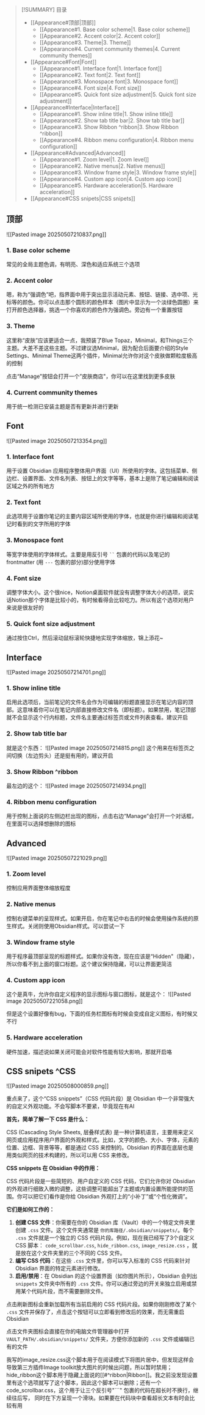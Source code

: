 >[!SUMMARY] 目录
>    - [[Appearance#顶部|顶部]]
>        - [[Appearance#1. Base color scheme|1. Base color scheme]]
>        - [[Appearance#2. Accent color|2. Accent color]]
>        - [[Appearance#3. Theme|3. Theme]]
>        - [[Appearance#4. Current community themes|4. Current community themes]]
>    - [[Appearance#Font|Font]]
>        - [[Appearance#1. Interface font|1. Interface font]]
>        - [[Appearance#2. Text font|2. Text font]]
>        - [[Appearance#3. Monospace font|3. Monospace font]]
>        - [[Appearance#4. Font size|4. Font size]]
>        - [[Appearance#5. Quick font size adjustment|5. Quick font size adjustment]]
>    - [[Appearance#Interface|Interface]]
>        - [[Appearance#1. Show inline title|1. Show inline title]]
>        - [[Appearance#2. Show tab title bar|2. Show tab title bar]]
>        - [[Appearance#3. Show Ribbon ^ribbon|3. Show Ribbon ^ribbon]]
>        - [[Appearance#4. Ribbon menu configuration|4. Ribbon menu configuration]]
>    - [[Appearance#Advanced|Advanced]]
>        - [[Appearance#1. Zoom level|1. Zoom level]]
>        - [[Appearance#2. Native menus|2. Native menus]]
>        - [[Appearance#3. Window frame style|3. Window frame style]]
>        - [[Appearance#4. Custom app icon|4. Custom app icon]]
>        - [[Appearance#5. Hardware acceleration|5. Hardware acceleration]]
>    - [[Appearance#CSS snipets|CSS snipets]]
## 顶部
![[Pasted image 20250507210837.png]]

### 1. Base color scheme

常见的全局主题色调，有明亮、深色和适应系统三个选项

### 2. Accent color

嗯，称为“强调色”吧，指界面中用于突出显示活动元素、按钮、链接、选中项、光标等的颜色。你可以点击那个圆形的颜色样本（图片中显示为一个淡绿色圆圈）来打开颜色选择器，挑选一个你喜欢的颜色作为强调色。旁边有一个重置按钮

### 3. Theme

这里称“皮肤”应该更适合一点，我预装了Blue Topaz，Minimal，和Things三个主题。大差不差这些主题。不过建议选Minimal，因为配合后面要介绍的Style Settings、Minimal Theme这两个插件，Minimal允许你对这个皮肤做颗粒度极高的控制

点击“Manage"按钮会打开一个”皮肤商店"，你可以在这里找到更多皮肤

### 4. Current community themes

用于统一检测已安装主题是否有更新并进行更新

## Font

![[Pasted image 20250507213354.png]]

### 1. Interface font

用于设置 Obsidian 应用程序整体用户界面（UI）所使用的字体。这包括菜单、侧边栏、设置界面、文件名列表、按钮上的文字等等，基本上是除了笔记编辑和阅读区域之外的所有地方

### 2. Text font

此选项用于设置你笔记的主要内容区域所使用的字体，也就是你进行编辑和阅读笔记时看到的文字所用的字体

### 3. Monospace font

等宽字体使用的字体样式。主要是用反引号 ` `` ` 包裹的代码以及笔记的 frontmatter (用 `---` 包裹的部分)部分使用字体

### 4. Font size

调整字体大小。这个很nice，Notion桌面软件就没有调整字体大小的选项，说实话Notion那个字体是比较小的，有时候看得会比较吃力。所以有这个选项对用户来说是很友好的

### 5. Quick font size adjustment

通过按住Ctrl，然后滚动鼠标滚轮快捷地实现字体缩放，锦上添花~

## Interface
![[Pasted image 20250507214701.png]]

### 1. Show inline title

启用此选项后，当前笔记的文件名会作为可编辑的标题直接显示在笔记内容的顶部。这意味着你可以在笔记内部直接修改文件名（即标题）。如果禁用，笔记顶部就不会显示这个行内标题，文件名主要通过标签页或文件列表查看。建议开启

### 2. Show tab title bar

就是这个东西：
![[Pasted image 20250507214815.png]]
这个用来在标签页之间切换（左边剪头）还是挺有用的，建议开启

### 3. Show Ribbon ^ribbon

最左边的这个：
![[Pasted image 20250507214934.png]]
### 4. Ribbon menu configuration

用于控制上面说的左侧边栏出现的图标，点击右边“Manage”会打开一个对话框，在里面可以选择想删除的图标


## Advanced
![[Pasted image 20250507221029.png]]

### 1. Zoom level

控制应用界面整体缩放程度

### 2. Native menus

控制右键菜单的呈现样式。如果开启，你在笔记中右击的时候会使用操作系统的原生样式。关闭则使用Obsidian样式。可以尝试一下

### 3. Window frame style

用于程序最顶部呈现的标题样式。如果你没有改，现在应该是“Hidden"（隐藏），所以你看不到上面的窗口标题。这个建议保持隐藏，可以让界面更简洁

### 4. Custom app icon

这个是真牛，允许你自定义程序的显示图标与窗口图标，就是这个：
![[Pasted image 20250507221058.png]]

但是这个设置好像有bug，下面的任务栏图标有时候会变成自定义图标，有时候又不行

### 5. Hardware acceleration

硬件加速，描述说如果关闭可能会对软件性能有较大影响，那就开启咯

## CSS snipets ^CSS
![[Pasted image 20250508000859.png]]

重点来了，这个“CSS snippets”（CSS 代码片段）是 Obsidian 中一个非常强大的自定义外观功能。不会写脚本不要紧，毕竟现在有AI

**首先，简单了解一下 CSS 是什么：**

CSS (Cascading Style Sheets, 层叠样式表) 是一种计算机语言，主要用来定义网页或应用程序用户界面的外观和样式。比如，文字的颜色、大小、字体，元素的位置、边框、背景等等，都是通过 CSS 来控制的。Obsidian 的界面在底层也是用类似网页的技术构建的，所以可以用 CSS 来修改。

**CSS snippets 在 Obsidian 中的作用：**

CSS 代码片段是一些简短的、用户自定义的 CSS 代码，它们允许你对 Obsidian 的外观进行细致入微的调整，这些调整可能超出了主题或内置设置所能提供的范围。你可以把它们看作是你给 Obsidian 外观打上的“小补丁”或“个性化微调”。

**它们是如何工作的：**

1. **创建 CSS 文件**：你需要在你的 Obsidian 库（Vault）中的一个特定文件夹里创建 `.css` 文件。这个文件夹通常是 `你的库路径/.obsidian/snippets/`。每个 `.css` 文件就是一个独立的 CSS 代码片段。例如，现在我已经写了3个自定义CSS 脚本： `code_scrollbar.css`, `hide_ribbon.css`, `image_resize.css` ，就是放在这个文件夹里的三个不同的 CSS 文件。
2. **编写 CSS 代码**：在这些 `.css` 文件里，你可以写入标准的 CSS 代码来针对 Obsidian 界面的特定元素进行修改。
3. **启用/禁用**：在 Obsidian 的这个设置界面（如你图片所示），Obsidian 会列出 `snippets` 文件夹中所有的 `.css` 文件。你可以通过旁边的开关来独立启用或禁用某个代码片段，而不需要删除文件。

点击刷新图标会重新加载所有当前启用的 CSS 代码片段。如果你刚刚修改了某个 `.css` 文件并保存了，点击这个按钮可以立即看到修改后的效果，而无需重启 Obsidian

点击文件夹图标会直接在你的电脑文件管理器中打开 `VAULT_PATH/.obsidian/snippets/` 文件夹，方便你添加新的 `.css` 文件或编辑已有的文件

我写的image_resize.css这个脚本用于在阅读模式下将图片居中，但发现这样会导致第三方插件Image toolkit放大图片的时候出问题，所以暂时禁用；hide_ribbon这个脚本用于隐藏上面说的[[#^ribbon|Ribbon]]。我之前没发现设置里有这个选项就写了这个脚本，因此这个脚本可以删除；还有一个code_scrollbar.css，这个用于让三个反引号"```" 包裹的代码在超长时不换行，继续往后写， 同时在下方呈现一个滑块。如果要在代码块中查看超长文本有时会比较有用

